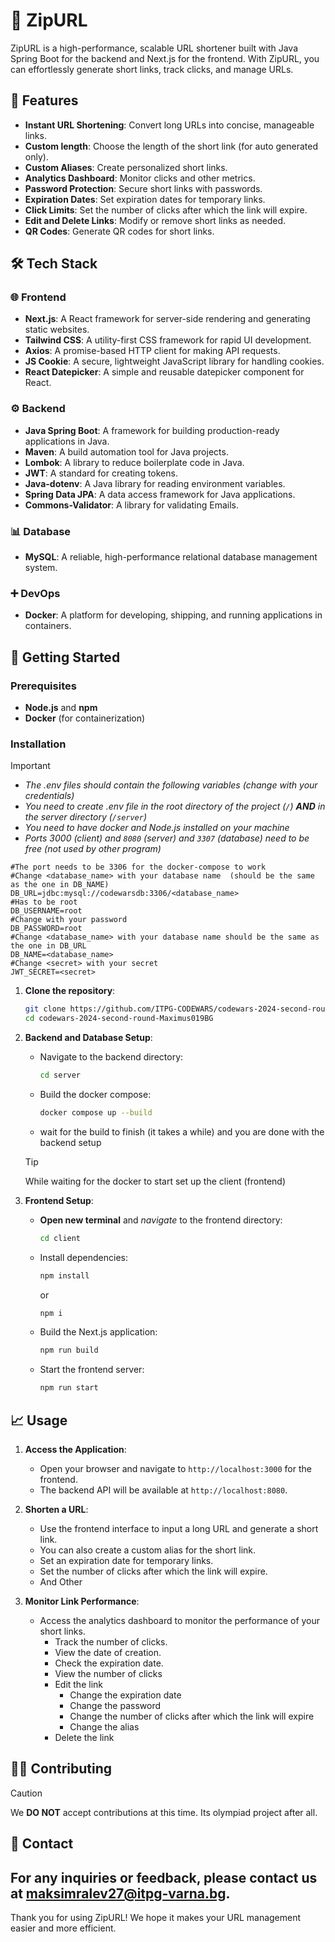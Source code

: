 # 🌟 ZipURL

ZipURL is a high-performance, scalable URL shortener built with Java Spring Boot for the backend and Next.js for the frontend. With ZipURL, you can effortlessly generate short links, track clicks, and manage URLs.

## 📜 Features

- **Instant URL Shortening**: Convert long URLs into concise, manageable links.
- **Custom length**: Choose the length of the short link (for auto generated only).
- **Custom Aliases**: Create personalized short links.
- **Analytics Dashboard**: Monitor clicks and other metrics.
- **Password Protection**: Secure short links with passwords.
- **Expiration Dates**: Set expiration dates for temporary links.
- **Click Limits**: Set the number of clicks after which the link will expire.
- **Edit and Delete Links**: Modify or remove short links as needed.
- **QR Codes**: Generate QR codes for short links.

## 🛠️ Tech Stack

### 🌐 Frontend
- **Next.js**: A React framework for server-side rendering and generating static websites.
- **Tailwind CSS**: A utility-first CSS framework for rapid UI development.
- **Axios**: A promise-based HTTP client for making API requests.
- **JS Cookie**: A secure, lightweight JavaScript library for handling cookies.
- **React Datepicker**: A simple and reusable datepicker component for React.

### ⚙️ Backend
- **Java Spring Boot**: A framework for building production-ready applications in Java.
- **Maven**: A build automation tool for Java projects.
- **Lombok**: A library to reduce boilerplate code in Java.
- **JWT**: A standard for creating tokens.
- **Java-dotenv**: A Java library for reading environment variables.
- **Spring Data JPA**: A data access framework for Java applications.
- **Commons-Validator**: A library for validating Emails.

### 📊 Database
- **MySQL**: A reliable, high-performance relational database management system.

### ➕ DevOps
- **Docker**: A platform for developing, shipping, and running applications in containers.

## 🚀 Getting Started

### Prerequisites
- **Node.js** and **npm**
- **Docker** (for containerization)

### Installation

> [!IMPORTANT]
> - *The .env files should contain the following variables (change with your credentials)*
> - *You need to create .env file in the root directory of the project (`/`)  **AND** in the server directory (`/server`)*
> - *You need to have *docker* and *Node.js* installed on your machine*
> - *Ports 3000 (client) and `8080` (server) and `3307` (database) need to be free (not used by other program)*

   ```dotenv
   #The port needs to be 3306 for the docker-compose to work
   #Change <database_name> with your database name  (should be the same as the one in DB_NAME)
   DB_URL=jdbc:mysql://codewarsdb:3306/<database_name>
   #Has to be root
   DB_USERNAME=root
   #Change with your password
   DB_PASSWORD=root
   #Change <database_name> with your database name should be the same as the one in DB_URL
   DB_NAME=<database_name>
   #Change <secret> with your secret
   JWT_SECRET=<secret>
   ```

1. **Clone the repository**:
    ```sh
    git clone https://github.com/ITPG-CODEWARS/codewars-2024-second-round-Maximus019BG.git
    cd codewars-2024-second-round-Maximus019BG
    ```

2. **Backend and Database Setup**:
   - Navigate to the backend directory:
       ```sh
       cd server
       ```
   - Build the docker compose:
       ```sh
       docker compose up --build
       ```
   - wait for the build to finish (it takes a while) and you are done with the backend setup
   
   > [!TIP]
   > While waiting for the docker to start set up the client (frontend)


3. **Frontend Setup**:
   - **Open new terminal** and *navigate* to the frontend directory:
       ```sh
       cd client
       ```
   - Install dependencies:
       ```sh
       npm install
       ```
     or
       ```sh
       npm i
       ```
   - Build the Next.js application:
       ```sh
       npm run build
       ```
   - Start the frontend server:
       ```sh
       npm run start
       ```

## 📈 Usage
1. **Access the Application**:
   - Open your browser and navigate to `http://localhost:3000` for the frontend.
   - The backend API will be available at `http://localhost:8080`.

2. **Shorten a URL**:
   - Use the frontend interface to input a long URL and generate a short link.
   - You can also create a custom alias for the short link.
   - Set an expiration date for temporary links.
   - Set the number of clicks after which the link will expire.
   - And Other


3. **Monitor Link Performance**:
   - Access the analytics dashboard to monitor the performance of your short links.
      - Track the number of clicks.
      - View the date of creation.
      - Check the expiration date.
      - View the number of clicks
      - Edit the link
         - Change the expiration date
         - Change the password
         - Change the number of clicks after which the link will expire
         - Change the alias
      - Delete the link


## 🤝❌ Contributing

> [!CAUTION]
> We **DO NOT** accept contributions at this time.
> Its olympiad project after all.

## 📧 Contact
For any inquiries or feedback, please contact us at [maksimralev27@itpg-varna.bg](mailto:maksimralev27@itpg-varna.bg).
---

Thank you for using ZipURL! We hope it makes your URL management easier and more efficient.
